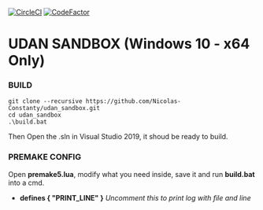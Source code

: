 [![CircleCI](https://circleci.com/gh/Nicolas-Constanty/udan_sandbox.svg?style=shield&circle-token=8a7f3f2253779be15b661612aecbb31b5b519770)](https://app.circleci.com/pipelines/github/Nicolas-Constanty/udan_sandbox) [![CodeFactor](https://www.codefactor.io/repository/github/nicolas-constanty/udan/badge/main?s=e2f838de4b416755ed4564948b81e7e1312c30b1)](https://www.codefactor.io/repository/github/nicolas-constanty/udan/overview/main)
# UDAN SANDBOX (Windows 10 - x64 Only)


### BUILD
```
git clone --recursive https://github.com/Nicolas-Constanty/udan_sandbox.git
cd udan_sandbox
.\build.bat
```
Then Open the .sln in Visual Studio 2019, it shoud be ready to build.

### PREMAKE CONFIG
Open **premake5.lua**, modify what you need inside, save it and run **build.bat** into a cmd.
* **defines { "PRINT_LINE" }** *Uncomment this to print log with file and line*
